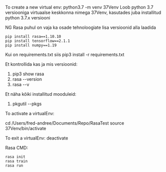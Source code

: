 
To create a new virtual env:
  python3.7 -m venv 37Venv
Loob python 3.7 versiooniga virtuaalse keskkonna nimega 37Venv, kasutades juba installitud python 3.7.x versiooni

NG Rasa puhul on vaja ka osade tehnoloogiate lisa versioonid alla laadida

    pip install rasa==1.10.10
    pip install tensorflow==2.1.1
    pip install numpy==1.19


Kui on requirements.txt siis
    pip3 install -r requirements.txt


Et kontrollida kas ja mis versioonid:
  1. pip3 show rasa
  2. rasa --version
  3. rasa --v


Et näha kõiki installitud mooduleid:
  1. pkgutil --pkgs

To activate a virtualEnv:

  cd /Users/fred-andree/Documents/Repo/RasaTest
  source 37Venv/bin/activate

To exit a virtualEnv:
    deactivate

Rasa CMD:

    rasa init
    rasa train
    rasa run
